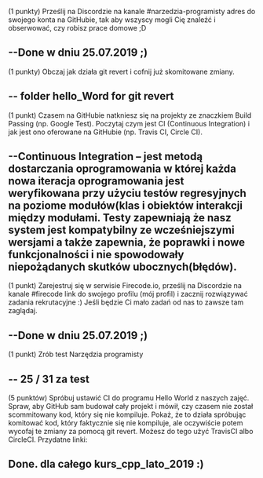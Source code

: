   (1 punkty) Prześlij na Discordzie na kanale #narzedzia-programisty adres do swojego konta na GitHubie, tak aby wszyscy mogli Cię znaleźć i obserwować, czy robisz prace domowe ;D

--Done w dniu 25.07.2019 ;)
----------------------------------------------

(1 punkty) Obczaj jak działa git revert i cofnij już skomitowane zmiany.

-- folder hello_Word for git revert
----------------------------------------------
 
 (1 punkt) Czasem na GitHubie natkniesz się na projekty ze znaczkiem Build Passing (np. Google Test). Poczytaj czym jest CI (Continuous Integration) i jak jest ono oferowane na GitHubie (np. Travis CI, Circle CI).
 
 --Continuous Integration – jest metodą dostarczania oprogramowania w której każda nowa iteracja oprogramowania jest weryfikowana przy użyciu testów regresyjnych na poziome modułów(klas i obiektów interakcji między modułami. Testy zapewniają że nasz system jest kompatybilny ze wcześniejszymi wersjami a także zapewnia, że poprawki i nowe funkcjonalności i nie spowodowały niepożądanych skutków ubocznych(błędów).
---------------------------------------------- 
 
 (1 punkt) Zarejestruj się w serwisie Firecode.io, prześlij na Discordzie na kanale #firecode link do swojego profilu (mój profil) i zacznij rozwiązywać zadania rekrutacyjne :) Jeśli będzie Ci mało zadań od nas to zawsze tam zaglądaj.

--Done w dniu 25.07.2019 ;)
----------------------------------------------

 (1 punkt) Zrób test Narzędzia programisty

-- 25 / 31 za test
---------------------------------------------- 
 
 (5 punktów) Spróbuj ustawić CI do programu Hello World z naszych zajęć. Spraw, aby GitHub sam budował cały projekt i mówił, czy czasem nie został scommitowany kod, który się nie kompiluje. Pokaż, że to działa spróbując komitować kod, który faktycznie się nie kompiluje, ale oczywiście potem wycofaj te zmiany za pomocą git revert. Możesz do tego użyć TravisCI albo CircleCI. Przydatne linki:
 
 Done. dla całego kurs_cpp_lato_2019 :)
----------------------------------------------
